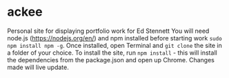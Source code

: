 # ackee
Personal site for displaying portfolio work for Ed Stennett
You will need node.js (https://nodejs.org/en/) and npm installed before starting work `sudo npm install npm -g`.
Once installed, open Terminal and `git clone` the site in a folder of your choice. To install the site, run `npm install` - this will install the dependencies from the package.json and open up Chrome. Changes made will live update.
